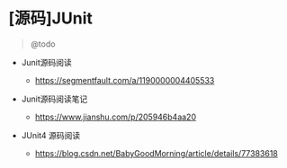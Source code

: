 # [源码]JUnit

> @todo

- Junit源码阅读
  - https://segmentfault.com/a/1190000004405533

- Junit源码阅读笔记
  - https://www.jianshu.com/p/205946b4aa20

- JUnit4 源码阅读
  - https://blog.csdn.net/BabyGoodMorning/article/details/77383618